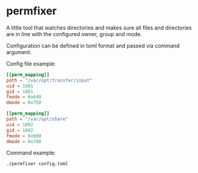 # permfixer

A little tool that watches directories and makes sure all files and directories are in line with the configured owner, group and mode.

Configuration can be defined in toml format and passed via command argument.

Config file example:

```toml
[[perm_mapping]]
path = "/var/opt/transfer/input"
uid = 1001
gid = 1001
fmode = 0o640
dmode = 0o750

[[perm_mapping]]
path = "/var/opt/share"
uid = 1002
gid = 1002
fmode = 0o600
dmode = 0o700
```

Command example:

```bash
./permfixer config.toml
```
